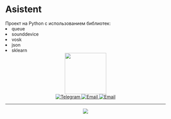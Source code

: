 <h1>Asistent</h1>
Проект на Python с использованием библиотек:
    <li>queue</li> 
    <li>sounddevice</li>
    <li>vosk</li>
    <li>json</li>
    <li>sklearn</li>


<div id="coding" align="center">
  <img src="https://media.giphy.com/media/M9gbBd9nbDrOTu1Mqx/giphy.gif" width="130"/>
</div>

<div id="badges" align="center">
  <a href="https://t.me/ant0ndevel0per">
    <img src="https://img.shields.io/badge/Telegram-blue?style=for-the-badge&logo=Telegram&logoColor=white" alt="Telegram"/>
  </a>
   <a href="mailto:it-kartashov.anton@yandex.by.ru&body=привет">
    <img src="https://img.shields.io/badge/Email-A60000?style=for-the-badge&logo=Google&logoColor=yellow" alt="Email"/>
  </a>
  <a href="https://github.com/gitmonstera">
    <img src="https://img.shields.io/badge/GitHub-grey?style=for-the-badge&logo=GitHub&logoColor=wite" alt="Email"/>
  </a>
</div>

---
<div id="leng" align="center">
  <img src="https://img.shields.io/badge/python-f5d400?style=for-the-badge&logo=python"/>
</div>
